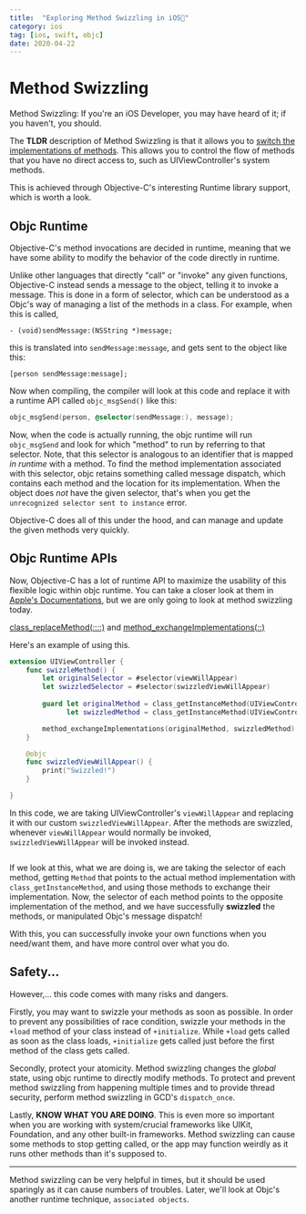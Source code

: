 ```yaml
---
title:  "Exploring Method Swizzling in iOS💨"
category: ios
tag: [ios, swift, objc]
date: 2020-04-22
---
```


# Method Swizzling
Method Swizzling: If you're an iOS Developer, you may have heard of it; if you haven't, you should. 

The **TLDR** description of Method Swizzling is that it allows you to <U>switch the implementations of methods</U>. This allows you to control the flow of methods that you have no direct access to, such as UIViewController's system methods. 

This is achieved through Objective-C's interesting Runtime library support, which is worth a look. 

## Objc Runtime 
Objective-C's method invocations are decided in runtime, meaning that we have some ability to modify the behavior of the code directly in runtime. 

Unlike other languages that directly "call" or "invoke" any given functions, Objective-C instead sends a message to the object, telling it to invoke a message. This is done in a form of selector, which can be understood as a Objc's way of managing a list of the methods in a class. For example, when this is called,

```
- (void)sendMessage:(NSString *)message;
```

this is translated into `sendMessage:message`, and gets sent to the object like this: 

```
[person sendMessage:message];
```

Now when compiling, the compiler will look at this code and replace it with a runtime API called `objc_msgSend()` like this:

```objective-c
objc_msgSend(person, @selector(sendMessage:), message);
```

Now, when the code is actually running, the objc runtime will run `objc_msgSend` and look for which "method" to run by referring to that selector. Note, that this selector is analogous to an identifier that is mapped *in runtime* with a method. 
To find the method implementation associated with this selector, objc retains something called message dispatch, which contains each method and the location for its implementation. When the object does *not* have the given selector, that's when you get the `unrecognized selector sent to instance` error. 

Objective-C does all of this under the hood, and can manage and update the given methods very quickly.

## Objc Runtime APIs
Now, Objective-C has a lot of runtime API to maximize the usability of this flexible logic within objc runtime. You can take a closer look at them in [Apple's Documentations](https://developer.apple.com/documentation/objectivec/objective-c_runtime), but we are only going to look at method swizzling today. 

[class_replaceMethod(_:_:_:_:)](https://developer.apple.com/documentation/objectivec/1418677-class_replacemethod) and [method_exchangeImplementations(_:_:)](https://developer.apple.com/documentation/objectivec/1418769-method_exchangeimplementations)

Here's an example of using this. 
```swift
extension UIViewController {
    func swizzleMethod() {
        let originalSelector = #selector(viewWillAppear)
        let swizzledSelector = #selector(swizzledViewWillAppear)
        
        guard let originalMethod = class_getInstanceMethod(UIViewController.self, originalSelector), 
              let swizzledMethod = class_getInstanceMethod(UIViewController.self, swizzledSelector) else { return }

        method_exchangeImplementations(originalMethod, swizzledMethod)
    }

    @objc
    func swizzledViewWillAppear() {
        print("Swizzled!")
    }

}
```

In this code, we are taking UIViewController's `viewWillAppear` and replacing it with our custom `swizzledViewWillAppear`. After the methods are swizzled, whenever `viewWillAppear` would normally be invoked, `swizzledViewWillAppear` will be invoked instead. 

<img src="{{ site.url }}{{ site.baseurl }}/assets/images/posts/20200422/swizzledImg.png" alt="">

If we look at this, what we are doing is, we are taking the selector of each method, getting `Method` that points to the actual method implementation with `class_getInstanceMethod`, and using those methods to exchange their implementation.
Now, the selector of each method points to the opposite implementation of the method, and we have successfully **swizzled** the methods, or manipulated Objc's message dispatch!

With this, you can successfully invoke your own functions when you need/want them, and have more control over what you do. 

## Safety...
However,... this code comes with many risks and dangers. 

Firstly, you may want to swizzle your methods as soon as possible. In order to prevent any possibilities of race condition, swizzle your methods in the `+load` method of your class instead of `+initialize`. While `+load` gets called as soon as the class loads, `+initialize` gets called just before the first method of the class gets called. 

Secondly, protect your atomicity. Method swizzling changes the *global* state, using objc runtime to directly modify methods. To protect and prevent method swizzling from happening multiple times and to provide thread security, perform method swizzling in GCD's `dispatch_once`. 

Lastly, **KNOW WHAT YOU ARE DOING**. This is even more so important when you are working with system/crucial frameworks like UIKit, Foundation, and any other built-in frameworks. Method swizzling can cause some methods to stop getting called, or the app may function weirdly as it runs other methods than it's supposed to.

--- 

Method swizzling can be very helpful in times, but it should be used sparingly as it can cause numbers of troubles. Later, we'll look at Objc's another runtime technique, `associated objects`. 